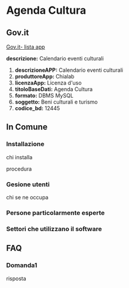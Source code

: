 # Agenda Cultura

## Gov.it

[Gov.it- lista app](http://basidati.agid.gov.it/catalogo/amm?code=c_a944)

**descrizione:** Calendario eventi culturali

1. **descrizioneAPP:** Calendario eventi culturali
2. **produttoreApp:** Chialab
3. **licenzaApp:** Licenza d'uso
4. **titoloBaseDati:** Agenda Cultura
5. **formato:** DBMS MySQL
6. **soggetto:** Beni culturali e turismo
7. **codice_bd:** 12445

## In Comune

### Installazione

chi installa

procedura

### Gesione utenti

chi se ne occupa

### Persone particolarmente esperte

### Settori che utilizzano il software

## FAQ

### Domanda1

risposta
